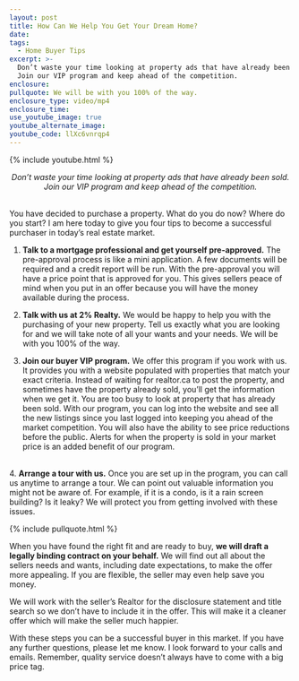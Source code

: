 ```yaml
---
layout: post
title: How Can We Help You Get Your Dream Home?
date:
tags:
  - Home Buyer Tips
excerpt: >-
  Don’t waste your time looking at property ads that have already been sold.
  Join our VIP program and keep ahead of the competition.
enclosure:
pullquote: We will be with you 100% of the way.
enclosure_type: video/mp4
enclosure_time:
use_youtube_image: true
youtube_alternate_image:
youtube_code: llXc6vnrqp4
---
```


{% include youtube.html %}

<center><em>Don&rsquo;t waste your time looking at property ads that have already been sold. Join our VIP program and keep ahead of the competition.</em></center>

<center>&nbsp;</center>

You have decided to purchase a property. What do you do now? Where do you start? I am here today to give you four tips to become a successful purchaser in today’s real estate market.

1. **Talk to a mortgage professional and get yourself pre-approved.** The pre-approval process is like a mini application. A few documents will be required and a credit report will be run. With the pre-approval you will have a price point that is approved for you. This gives sellers peace of mind when you put in an offer because you will have the money available during the process.

2. **Talk with us at 2% Realty.** We would be happy to help you with the purchasing of your new property. Tell us exactly what you are looking for and we will take note of all your wants and your needs. We will be with you 100% of the way.

3. **Join our buyer VIP program.** We offer this program if you work with us. It provides you with a website populated with properties that match your exact criteria. Instead of waiting for realtor.ca to post the property, and sometimes have the property already sold, you’ll get the information when we get it. You are too busy to look at property that has already been sold. With our program, you can log into the website and see all the new listings since you last logged into keeping you ahead of the market competition. You will also have the ability to see price reductions before the public. Alerts for when the property is sold in your market price is an added benefit of our program.

<br>4. **Arrange a tour with us.** Once you are set up in the program, you can call us anytime to arrange a tour. We can point out valuable information you might not be aware of. For example, if it is a condo, is it a rain screen building? Is it leaky? We will protect you from getting involved with these issues.

{% include pullquote.html %}

When you have found the right fit and are ready to buy, **we will draft a legally binding contract on your behalf.** We will find out all about the sellers needs and wants, including date expectations, to make the offer more appealing. If you are flexible, the seller may even help save you money.

We will work with the seller’s Realtor for the disclosure statement and title search so we don’t have to include it in the offer. This will make it a cleaner offer which will make the seller much happier.

With these steps you can be a successful buyer in this market. If you have any further questions, please let me know. I look forward to your calls and emails. Remember, quality service doesn’t always have to come with a big price tag.